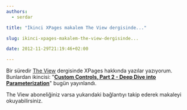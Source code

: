 ```yaml
---
authors:
  - serdar

title: "İkinci XPages makalem The View dergisinde..."

slug: ikinci-xpages-makalem-the-view-dergisinde...

date: 2012-11-29T21:19:46+02:00

---
```


Bir süredir [The View](http://www.eview.com/) dergisinde XPages hakkında yazılar yazıyorum. Bunlardan ikincisi: "[**Custom Controls, Part 2 - Deep Dive into Parameterization**](http://bit.ly/SszNqT)" bugün yayınlandı.

The View aboneliğiniz varsa yukarıdaki bağlantıyı takip ederek makaleyi okuyabilirsiniz.
